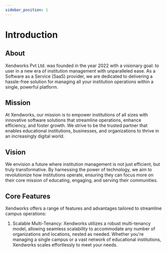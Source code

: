 ```yaml
---
sidebar_position: 1
---
```

# Introduction

## About

Xendworks Pvt Ltd. was founded in the year 2022 with a visionary goal: to user in a new era of institution management with unparalleled ease. As a Software as a Service (SaaS) provider, we are dedicated to delivering a hassle-free solution for managing all your institution operations within a single, powerful platform.

## Mission

At Xendworks, our mission is to empower institutions of all sizes with innovative software solutions that streamline operations, enhance efficiency, and foster growth. We strive to be the trusted partner that enables educational institutions, businesses, and organizations to thrive in an increasingly digital world.

## Vision

We envision a future where institution management is not just efficient, but truly transformative. By harnessing the power of technology, we aim to revolutionize how institutions operate, ensuring they can focus more on their core mission of educating, engaging, and serving their communities.

## Core Features

Xendworks offers a range of features and advantages tailored to streamline campus operations:

1) Scalable Multi-Tenancy: Xendworks utilizes a robust multi-tenancy model, allowing seamless scalability to accommodate any number of organizations and locations, nested as needed. Whether you're managing a single campus or a vast network of educational institutions, Xendworks scales effortlessly to meet your needs.
